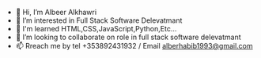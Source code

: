- 👋 Hi, I’m Albeer Alkhawri
- 👀 I’m interested in Full Stack Software Delevatmant
- 🌱 I'm learned  HTML,CSS,JavaScript,Python,Etc...
- 💞️ I’m looking to collaborate on role in full stack software delevatmant
- 📫 Rreach me by tel +353892431932 / Email alberhabib1993@gmail.com

<!---
albeeralkhawri/albeeralkhawri is a ✨ special ✨ repository because its `README.md` (this file) appears on your GitHub profile.
You can click the Preview link to take a look at your changes.
--->

